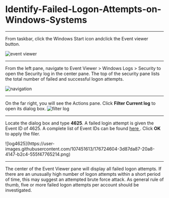 # Identify-Failed-Logon-Attempts-on-Windows-Systems
<hr>
From taskbar, click the Windows Start icon andclick the Event viewer button. <p></p>

![event viewer](https://user-images.githubusercontent.com/107451613/176720521-8e7da4c8-44e9-4948-9167-c77f058f29c4.png)
<hr>
<p>From the left pane, navigate to Event Viewer > Windows Logs > Security to open the Security log in the center pane. The top of the security pane lists the total number of failed and successful logon attempts.</p>

![navigation](https://user-images.githubusercontent.com/107451613/176721970-0d5992e5-020e-4f73-a3df-fbd49357162e.png)
<hr>

On the far right, you will see the Actions pane. Click <b>Filter Current log</b> to open its dialog box. 
![filter log](https://user-images.githubusercontent.com/107451613/176723795-93bda28b-0072-4ba8-a225-dd397046aaf0.png)

<hr>

<p>Locate the <All Event IDs> dialog box and type <b>4625</b>. A failed login attempt is given the Event ID of 4625. A complete list of Event IDs can be found <a href="https://www.ultimatewindowssecurity.com/securitylog/encyclopedia/default.aspx"> here </a>. Click <b>OK</b> to apply the filer.</p>
![log4625](https://user-images.githubusercontent.com/107451613/176724604-3d87da87-20a8-4147-b2c4-555f47765214.png)

<hr>
The center of the Event Viewer pane will display all failed logon attempts. If there are an unusually high number of logon attempts within a short period of time, this may suggest an attempted brute force attack. As general rule of thumb, five or more failed logon attempts per account should be investigated. 
